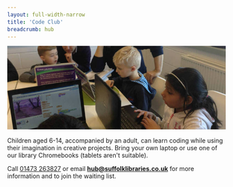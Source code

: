 ```yaml
---
layout: full-width-narrow
title: 'Code Club'
breadcrumb: hub
---
```


<p><img src="/images/article/code-club.jpg" alt="Children on laptops at Code Club" /></p>

Children aged 6-14, accompanied by an adult, can learn coding while using their imagination in creative projects. Bring your own laptop or use one of our library Chromebooks (tablets aren't suitable).

Call [01473 263827](tel:01473263827) or email **hub@suffolklibraries.co.uk** for more information and to join the waiting list.
